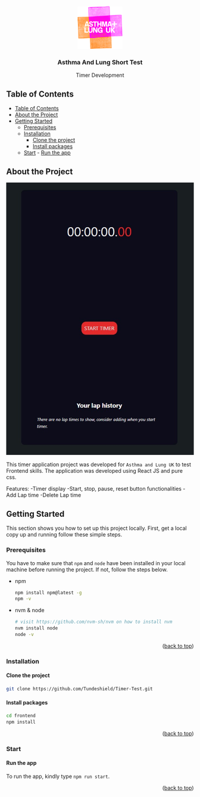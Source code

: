 <a name="readme-top"></a>

<br />
<!-- PROJECT LOGO -->
<div align="center">
  <a href="#projectgithub link">
    <img src="./public/aluk-logo.png" alt="Logo" width="120" height="auto">
  </a>

<h3 align="center">Asthma And Lung Short Test</h3>
<p>Timer Development</p>
</div>

<!-- TABLE OF CONTENTS -->

## Table of Contents

- [Table of Contents](#table-of-contents)
- [About the Project](#about-the-project)
- [Getting Started](#getting-started)
  - [Prerequisites](#prerequisites)
  - [Installation](#installation)
    - [Clone the project](#clone-the-project)
    - [Install packages](#install-packages)
  - [Start](#start) - [Run the app](#run-the-app)
  <!-- ABOUT THE PROJECT -->

## About the Project

![privew](/public/appSnapshot.jpg)

This timer application project was developed for `Asthma and Lung UK` to test Frontend skills. The application was developed using React JS and pure css.

Features:
-Timer display
-Start, stop, pause, reset button functionalities
-Add Lap time
-Delete Lap time


<!-- GETTING STARTED -->

## Getting Started

This section shows you how to set up this project locally. First, get a local copy up and running follow these simple steps.

### Prerequisites

You have to make sure that `npm` and `node` have been installed in your local machine before running the project. If not, follow the steps below.

- npm

  ```sh
  npm install npm@latest -g
  npm -v
  ```

- nvm & node

  ```sh
  # visit https://github.com/nvm-sh/nvm on how to install nvm
  nvm install node
  node -v
  ```

  <p align="right">(<a href="#readme-top">back to top</a>)</p>

### Installation

#### Clone the project

```bash
git clone https://github.com/Tundeshield/Timer-Test.git
```

#### Install packages

```bash
cd frontend
npm install
```

<p align="right">(<a href="#readme-top">back to top</a>)</p>

### Start

#### Run the app

To run the app, kindly type `npm run start`.

<p align="right">(<a href="#readme-top">back to top</a>)</p>
